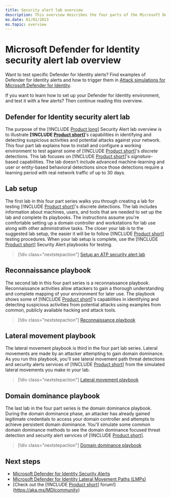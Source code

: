 ```yaml
---
title: Security alert lab overview
description: This overview describes the four parts of the Microsoft Defender for Identity Security Alert lab for simulating threats for detection by Defender for Identity.
ms.date: 01/01/2023
ms.topic: overview
---
```


# Microsoft Defender for Identity security alert lab overview

Want to test specific Defender for Identity alerts? Find examples of Defender for Identity alerts and how to trigger them in [Attack simulations for Microsoft Defender for Identity](playbooks.md).

If you want to learn how to set up your Defender for Identity environment, and test it with a few alerts? Then continue reading this overview.

## Defender for Identity security alert lab

The purpose of the [!INCLUDE [Product long](includes/product-long.md)] Security Alert lab overview is to illustrate **[!INCLUDE [Product short](includes/product-short.md)]**'s capabilities in identifying and detecting suspicious activities and potential attacks against your network. This four part lab explains how to install and configure a working environment to test against some of [!INCLUDE [Product short](includes/product-short.md)]'s *discrete* detections. This lab focuses on [!INCLUDE [Product short](includes/product-short.md)]'s *signature*-based capabilities. The lab doesn't include advanced machine-learning and user or entity-based behavioral detections since those detections require a learning period with real network traffic of up to 30 days.

## Lab setup

The first lab in this four part series walks you through creating a lab for testing [!INCLUDE [Product short](includes/product-short.md)]'s discrete detections. The lab includes information about machines, users, and tools that are needed to set up the lab and complete its playbooks. The instructions assume you're comfortable setting up a domain controller and workstations for lab use along with other administrative tasks. The closer your lab is to the suggested lab setup, the easier it will be to follow [!INCLUDE [Product short](includes/product-short.md)] testing procedures. When your lab setup is complete, use the [!INCLUDE [Product short](includes/product-short.md)] Security Alert playbooks for testing.

> [!div class="nextstepaction"]
> [Setup an ATP security alert lab](playbook-setup-lab.md)

## Reconnaissance playbook

The second lab in this four part series is a reconnaissance playbook. Reconnaissance activities allow attackers to gain a thorough understanding and complete mapping of your environment for later use. The playbook shows some of [!INCLUDE [Product short](includes/product-short.md)]'s capabilities in identifying and detecting suspicious activities from potential attacks using examples from common, publicly available hacking and attack tools.

> [!div class="nextstepaction"]
> [Reconnaissance playbook](playbook-reconnaissance.md)

## Lateral movement playbook

The lateral movement playbook is third in the four part lab series. Lateral movements are made by an attacker attempting to gain domain dominance. As you run this playbook, you'll see lateral movement path threat detections and security alerts services of [!INCLUDE [Product short](includes/product-short.md)] from the simulated lateral movements you make in your lab.  

> [!div class="nextstepaction"]
> [Lateral movement playbook](playbook-lateral-movement.md)

## Domain dominance playbook

The last lab in the four part series is the domain dominance playbook. During the domain dominance phase, an attacker has already gained legitimate credentials to access your domain controller and attempts to achieve persistent domain dominance. You'll simulate some common domain dominance methods to see the domain dominance focused threat detection and security alert services of [!INCLUDE [Product short](includes/product-short.md)].

> [!div class="nextstepaction"]
> [Domain dominance playbook](playbook-domain-dominance.md)

## Next steps

- [Microsoft Defender for Identity Security Alerts](alerts-overview.md)
- [Microsoft Defender for Identity Lateral Movement Paths (LMPs)](understand-lateral-movement-paths.md)
- [Check out the [!INCLUDE [Product short](includes/product-short.md)] forum!](<https://aka.ms/MDIcommunity>)
